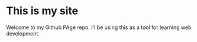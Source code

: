 # This is my site

Welcome to my Github PAge repo. I'l be using this as a tool for learning web development.